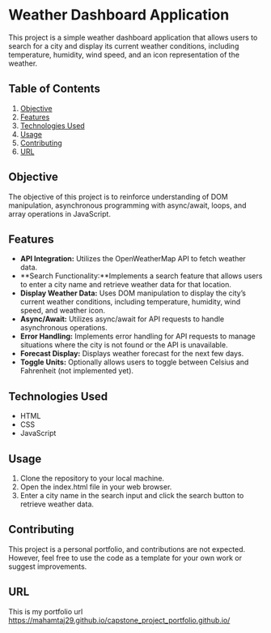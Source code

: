 # Weather Dashboard Application

This project is a simple weather dashboard application that allows users to search for a city and display its current weather conditions, including temperature, humidity, wind speed, and an icon representation of the weather.

## Table of Contents

1. [Objective](#objective)
2. [Features](#features)
3. [Technologies Used](#technologies-used)
4. [Usage](#usage)
5. [Contributing](#contributing)
6. [URL](#url)

## Objective

The objective of this project is to reinforce understanding of DOM manipulation, asynchronous programming with async/await, loops, and array operations in JavaScript.

## Features

- **API Integration:** Utilizes the OpenWeatherMap API to fetch weather data.
- **Search Functionality:**Implements a search feature that allows users to enter a city name and retrieve weather data for that location.
- **Display Weather Data:** Uses DOM manipulation to display the city’s current weather conditions, including temperature, humidity, wind speed, and weather icon.
- **Async/Await:** Utilizes async/await for API requests to handle asynchronous operations.
- **Error Handling:** Implements error handling for API requests to manage situations where the city is not found or the API is unavailable.
- **Forecast Display:** Displays weather forecast for the next few days.
- **Toggle Units:** Optionally allows users to toggle between Celsius and Fahrenheit (not implemented yet).

## Technologies Used

- HTML
- CSS
- JavaScript

## Usage

1. Clone the repository to your local machine.
2. Open the index.html file in your web browser.
3. Enter a city name in the search input and click the search button to retrieve weather data.

## Contributing

This project is a personal portfolio, and contributions are not expected. However, feel free to use the code as a template for your own work or suggest improvements.

## URL

This is my portfolio url https://mahamtaj29.github.io/capstone_project_portfolio.github.io/
